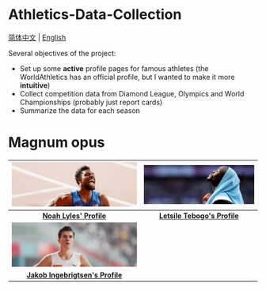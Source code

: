 # Athletics-Data-Collection

[简体中文](./README.md) | [English](./README-EN.md)

Several objectives of the project:

- Set up some **active** profile pages for famous athletes (the WorldAthletics has an official profile, but I wanted to make it more **intuitive**)
- Collect competition data from Diamond League, Olympics and World Championships (probably just report cards)
- Summarize the data for each season

# Magnum opus

| ![Noah-Lyles](./Athlete/Men/Sprinter/Noah-Lyles/Picture.jpg) | ![Letsile-Tebogo](./Athlete/Men/Sprinter/Letsile-Tebogo/Picture.jpg) |
| :----------------------------------------------------------: | :----------------------------------------------------------: |
| **[Noah Lyles' Profile](https://github.com/shadowpeng12/Athletics-Data-Collection/blob/main/Athlete/Men/Sprinter/Noah-Lyles/Profile.md)** |               **[Letsile Tebogo's Profile]()**               |
| ![Jakob-Ingebrigtsen](./Athlete/Men/Middle-Distance/assets/Jakob-Ingebrigtsen.jpg) |                                                              |
|             **[Jakob Ingebrigtsen's Profile]()**             |                                                              |